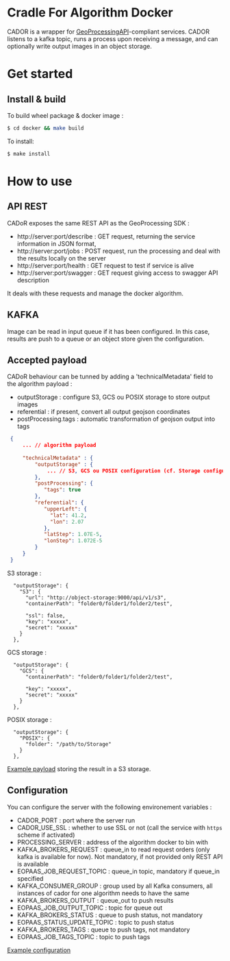 # Cradle For Algorithm Docker

CADOR is a wrapper for [GeoProcessingAPI](https://github.com/AirbusDefenceAndSpace/geoprocessing-api/tree/master/1.0)-compliant services. CADOR listens to a kafka topic, runs a process upon receiving a message, and can optionally write output images in an object storage.

# Get started

## Install & build

To build wheel package & docker image :
```bash
$ cd docker && make build
```

To install:
```bash
$ make install
```

# How to use

## API REST

CADoR exposes the same REST API as the GeoProcessing SDK : 

 * http://server:port/describe : GET request, returning the service information in JSON format,
 * http://server:port/jobs : POST request, run the processing and deal with the results locally on the server
 * http://server:port/health : GET request to test if service is alive
 * http://server:port/swagger : GET request giving access to swagger API description

It deals with these requests and manage the docker algorithm.

## KAFKA

Image can be read in input queue if it has been configured. In this case, results are push to a queue or an object store given the configuration.

## Accepted payload

CADoR behaviour can be tunned by adding a 'technicalMetadata' field to the algorithm payload :
- outputStorage : configure S3, GCS ou POSIX storage to store output images
- referential : if present, convert all output geojson coordinates
- postProcessing.tags : automatic transformation of geojson output into tags

```json
 {
     ... // algorithm payload
     
     "technicalMetadata" : {
         "outputStorage" : {
             ... // S3, GCS ou POSIX configuration (cf. Storage configurations)
         },
         "postProcessing": {
            "tags": true
         },         
         "referential": {
            "upperLeft": {
              "lat": 41.2,
              "lon": 2.07
            },
            "latStep": 1.07E-5,
            "lonStep": 1.072E-5
         }         
     }
 }
```

S3 storage :
```
  "outputStorage": {
    "S3": {
      "url": "http://object-storage:9000/api/v1/s3",
      "containerPath": "folder0/folder1/folder2/test",
      
      "ssl": false,
      "key": "xxxxx",
      "secret": "xxxxx"
    }
  },
```

GCS storage :
```
  "outputStorage": {
    "GCS": {
      "containerPath": "folder0/folder1/folder2/test",
      
      "key": "xxxxx",
      "secret": "xxxxx"
    }
  },
```
POSIX storage :
```
  "outputStorage": {
    "POSIX": {
      "folder": "/path/to/Storage"
    }
  },
```

[Example payload](https://github.com/AirbusDefenceAndSpace/cador/blob/master/tests/integration_tests/http/run_cador_with_kafka.py#L62) storing the result in a S3 storage.

## Configuration
You can configure the server with the following environement variables : 

 * CADOR_PORT : port where the server run
 * CADOR_USE_SSL : whether to use SSL or not (call the service with `https` scheme if activated)
 * PROCESSING_SERVER : address of the algorithm docker to bin with
 * KAFKA_BROKERS_REQUEST : queue_in to read request orders (only kafka is available for now). Not mandatory, if not provided only REST API is available
 * EOPAAS_JOB_REQUEST_TOPIC : queue_in topic, mandatory if queue_in specified
 * KAFKA_CONSUMER_GROUP : group used by all Kafka consumers, all instances of cador for one algorithm needs to have the same
 * KAFKA_BROKERS_OUTPUT : queue_out to push results
 * EOPAAS_JOB_OUTPUT_TOPIC : topic for queue out
 * KAFKA_BROKERS_STATUS : queue to push status, not mandatory
 * EOPAAS_STATUS_UPDATE_TOPIC : topic to push status
 * KAFKA_BROKERS_TAGS : queue to push tags, not mandatory
 * EOPAAS_JOB_TAGS_TOPIC : topic to push tags

[Example configuration](https://github.com/AirbusDefenceAndSpace/cador/blob/master/tests/integration_tests/http/docker-compose.yaml#L40)
